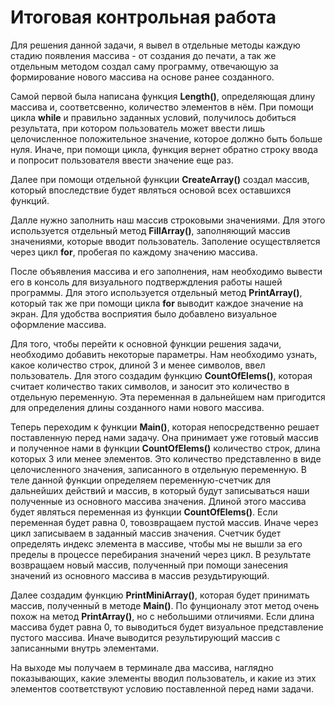 # Итоговая контрольная работа
Для решения данной задачи, я вывел в отдельные методы каждую стадию появления массива - от создания до печати, а так же отдельным методом создал саму программу, отвечающую за формирование нового массива на основе ранее созданного.

Самой первой была написана функция **Length()**, определяющая длину массива и, соответсвенно, количество элементов в нём. При помощи цикла **while** и правильно заданных условий, получилось добиться результата, при котором пользователь может ввести лишь целочисленное положительное значение, которое должно быть больше нуля. Иначе, при помощи цикла, функция вернет обратно строку ввода и попросит пользователя ввести значение еще раз.

Далее при помощи отдельной функции **CreateArray()** создал массив, который впоследствие будет являться основой всех оставшихся функций.

Далле нужно заполнить наш массив строковыми значениями. Для этого используется отдельный метод **FillArray()**, заполняющий массив значениями, которые вводит пользователь. Заполение осуществляется через цикл **for**, пробегая по каждому значению массива.

После объявления массива и его заполнения, нам необходимо вывести его в консоль для визуального подтверждления работы нашей программы. Для этого используется отдельный метод **PrintArray()**, который так же при помощи цикла **for** выводит каждое значение на экран. Для удобства восприятия было добавлено визуальное оформление массива.

Для того, чтобы перейти к основной функции решения задачи,
необходимо добавить некоторые параметры. Нам необходимо узнать,
какое количество строк, длиной 3 и менее символов, ввел 
пользователь. Для этого создадим функцию **CountOfElems()**, которая считает количество таких символов, и заносит это количество в отдельную переменную. Эта переменная в дальнейшем нам пригодится для определения длины созданного нами нового массива.

Теперь переходим к функции **Main()**, которая непосредственно решает поставленную перед нами задачу. Она принимает уже готовый массив и полученное нами в функции **CountOfElems()** количество строк, длина которых 3 или менее элементов. Это количество представленно в виде целочисленного значения, записанного в отдельную переменную. В теле данной функции определяем переменную-счетчик для дальнейших действий и массив, в который будут записываться наши полученные из основного массива значения.
Длиной этого массива будет являться переменная из функции **CountOfElems()**. Если переменная будет равна 0, товозвращаем пустой массив. Иначе через цикл записываем в заданный массив значения. Счетчик будет определять индекс элемента в массиве, чтобы мы не вышли за его пределы в процессе перебирания значений через цикл. В результате возвращаем новый массив, полученный при помощи занесения значений из основного массива в массив резудьтирующий.

Далее создадим функцию **PrintMiniArray()**, которая будет принимать массив, полученный в методе **Main()**. По фунционалу этот метод очень похож на метод **PrintArray()**, но с небольшими отличиями. Если длина массива будет равна 0, то выводиться будет визуальное представление пустого массива. Иначе выводится результирующий массив с записанными внутрь элементами.

На выходе мы получаем в терминале два массива, наглядно показывающих, какие элементы вводил пользователь, и какие из этих элементов соответствуют условию поставленной перед нами задачи.